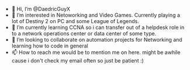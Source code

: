 - 👋 Hi, I’m @DaedricGuyX
- 👀 I’m interested in Netoworking and Video Games. Currently playing a lot of Destiny 2 on PC and some League of Legends. 
- 🌱 I’m currently learning CCNA so i can transfer out of a helpdesk role in to a network operations center or data center of some type. 
- 💞️ I’m looking to collaborate on automation projects for Networking and learning how to code in general
- 📫 How to reach me would be to mention me on here. might be awhile cause i don't check my email often so just be patient :)

<!---
DaedricGuyX/DaedricGuyX is a ✨ special ✨ repository because its `README.md` (this file) appears on your GitHub profile.
You can click the Preview link to take a look at your changes.
--->
